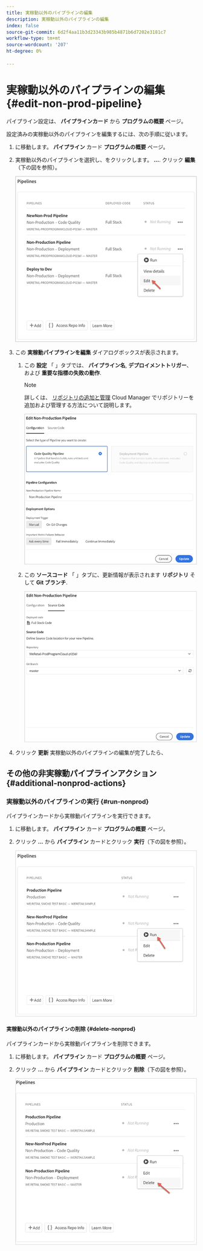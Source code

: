 ```yaml
---
title: 実稼動以外のパイプラインの編集
description: 実稼動以外のパイプラインの編集
index: false
source-git-commit: 6d2f4aa11b3d23343b985b4871b6d7202e3181c7
workflow-type: tm+mt
source-wordcount: '207'
ht-degree: 0%

---
```



# 実稼動以外のパイプラインの編集 {#edit-non-prod-pipeline}

パイプライン設定は、 **パイプラインカード** から **プログラムの概要** ページ。

設定済みの実稼動以外のパイプラインを編集するには、次の手順に従います。

1. に移動します。 **パイプライン** カード **プログラムの概要** ページ。

1. 実稼動以外のパイプラインを選択し、をクリックします。 **...**. クリック **編集**（下の図を参照）。

   ![](/help/implementing/cloud-manager/assets/configure-pipeline/nonprod-pipeline-edit1.png)

1. この **実稼動パイプラインを編集** ダイアログボックスが表示されます。

   1. この **設定** 「 」タブでは、 **パイプライン名**, **デプロイメントトリガー**、および **重要な指標の失敗の動作**.

      >[!NOTE]
      >詳しくは、 [リポジトリの追加と管理](/help/implementing/cloud-manager/managing-code/cloud-manager-repositories.md) Cloud Manager でリポジトリーを追加および管理する方法について説明します。

      ![](/help/implementing/cloud-manager/assets/configure-pipeline/nonprod-pipeline-edit2.png)


   1. この **ソースコード** 「 」タブに、更新情報が表示されます **リポジトリ** そして **Git ブランチ**.

      ![](/help/implementing/cloud-manager/assets/configure-pipeline/nonprod-pipeline-edit3.png)

1. クリック **更新** 実稼動以外のパイプラインの編集が完了したら、

## その他の非実稼動パイプラインアクション {#additional-nonprod-actions}

### 実稼動以外のパイプラインの実行 {#run-nonprod}

パイプラインカードから実稼動パイプラインを実行できます。

1. に移動します。 **パイプライン** カード **プログラムの概要** ページ。

1. クリック **...** から **パイプライン** カードとクリック **実行**（下の図を参照）。

   ![](/help/implementing/cloud-manager/assets/configure-pipeline/nonprod-run1.png)

#### 実稼動以外のパイプラインの削除 {#delete-nonprod}

パイプラインカードから実稼動パイプラインを削除できます。

1. に移動します。 **パイプライン** カード **プログラムの概要** ページ。

1. クリック **...** から **パイプライン** カードとクリック **削除**（下の図を参照）。

   ![](/help/implementing/cloud-manager/assets/configure-pipeline/nonprod-delete.png)
